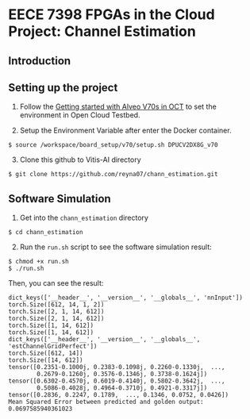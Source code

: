 # EECE 7398 FPGAs in the Cloud Project: Channel Estimation

## Introduction

## Setting up the project
1. Follow the [Getting started with Alveo V70s in OCT](https://github.com/OCT-FPGA/versal-tutorials/blob/main/v70-getting-started.md) to set the environment in Open Cloud Testbed.

   
2. Setup the Environment Variable after enter the Docker container.

```
$ source /workspace/board_setup/v70/setup.sh DPUCV2DX8G_v70
```

3. Clone this github to Vitis-AI directory

```
$ git clone https://github.com/reyna07/chann_estimation.git
```

## Software Simulation
1. Get into the `chann_estimation` directory
```
$ cd chann_estimation
```

2. Run the `run.sh` script to see the software simulation result:
```
$ chmod +x run.sh
$ ./run.sh
```

Then, you can see the result:

```
dict_keys(['__header__', '__version__', '__globals__', 'nnInput'])
torch.Size([612, 14, 1, 2])
torch.Size([2, 1, 14, 612])
torch.Size([2, 1, 14, 612])
torch.Size([1, 14, 612])
torch.Size([1, 14, 612])
dict_keys(['__header__', '__version__', '__globals__', 'estChannelGridPerfect'])
torch.Size([612, 14])
torch.Size([14, 612])
tensor([0.2351-0.1000j, 0.2383-0.1098j, 0.2260-0.1330j,  ...,
        0.2679-0.1260j, 0.3576-0.1346j, 0.3738-0.1624j])
tensor([0.6302-0.4570j, 0.6019-0.4140j, 0.5802-0.3642j,  ...,
        0.5086-0.4028j, 0.4964-0.3710j, 0.4921-0.3317j])
tensor([0.2836, 0.2247, 0.1789,  ..., 0.1346, 0.0752, 0.0426])
Mean Squared Error between predicted and golden output: 0.0697585940361023
```
